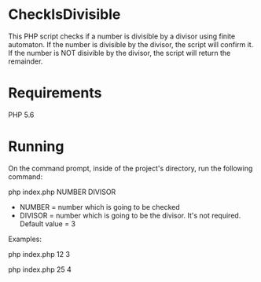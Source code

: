 # CheckIsDivisible

This PHP script checks if a number is divisible by a divisor using finite automaton.
If the number is divisible by the divisor, the script will confirm it.
If the number is NOT disivible by the divisor, the script will return the remainder.

# Requirements

PHP 5.6

# Running

On the command prompt, inside of the project's directory, run the following command:

php index.php NUMBER DIVISOR
* NUMBER = number which is going to be checked
* DIVISOR = number which is going to be the divisor. It's not required. Default value = 3
  
Examples: 

php index.php 12 3

php index.php 25 4
